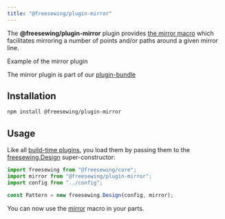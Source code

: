```yaml
---
title: "@freesewing/plugin-mirror"
---
```


The **@freesewing/plugin-mirror** plugin provides [the mirror
macro](/reference/api/macros/mirror) which facilitates mirroring
a number of points and/or paths around a given mirror line.

<Example part="plugin_mirror">Example of the mirror plugin</Example>

<Tip>

The mirror plugin is part of our [plugin-bundle](/reference/plugins/bundle)

</Tip>

## Installation

```bash
npm install @freesewing/plugin-mirror
```

## Usage

Like all [build-time plugins](/guides/plugins/types-of-plugins#build-time-plugins), you
load them by passing them to the [freesewing.Design](/reference/api/design) super-constructor:

```js
import freesewing from "@freesewing/core";
import mirror from "@freesewing/plugin-mirror";
import config from "../config";

const Pattern = new freesewing.Design(config, mirror);
```

You can now use the [mirror](/reference/api/macros/mirror) macro in your parts.
